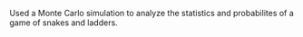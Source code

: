 Used a Monte Carlo simulation to analyze the statistics and probabilites of a game of snakes and ladders.
